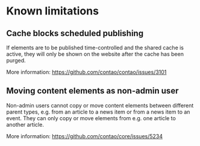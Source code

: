 # Known limitations

## Cache blocks scheduled publishing

If elements are to be published time-controlled and the shared cache is active,
they will only be shown on the website after the cache has been purged.

More information: https://github.com/contao/contao/issues/3101

## Moving content elements as non-admin user

Non-admin users cannot copy or move content elements between different parent
types, e.g. from an article to a news item or from a news item to an event.
They can only copy or move elements from e.g. one article to another article.

More information: https://github.com/contao/core/issues/5234
